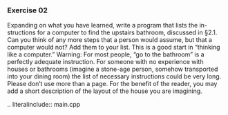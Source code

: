 ### Exercise 02

Expanding on what you have learned, write a program that lists the in- structions for a computer to find the upstairs bathroom, discussed in §2.1. Can you think of any more steps that a person would assume, but that a computer would not? Add them to your list. This is a good start in “thinking like a computer.” Warning: For most people, “go to the bathroom” is a perfectly adequate instruction. For someone with no experience with houses or bathrooms (imagine a stone-age person, somehow transported into your dining room) the list of necessary instructions could be very long. Please don’t use more than a page. For the benefit of the reader, you may add a short description of the layout of the house you are imagining.


.. literalinclude:: main.cpp
